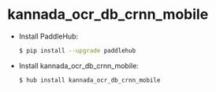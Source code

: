 # kannada_ocr_db_crnn_mobile
* Install PaddleHub: 

    ```bash
    $ pip install --upgrade paddlehub
    ```

* Install kannada_ocr_db_crnn_mobile: 

    ```bash
    $ hub install kannada_ocr_db_crnn_mobile
    ```
